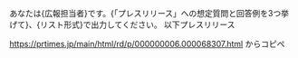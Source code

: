 あなたは{広報担当者}です。{「プレスリリース」への想定質問と回答例を3つ挙げて}、{リスト形式}で出力してください。
以下プレスリリース

https://prtimes.jp/main/html/rd/p/000000006.000068307.html
からコピペ